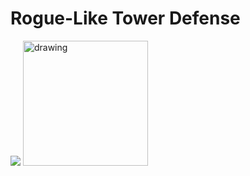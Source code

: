 # Rogue-Like Tower Defense

![](/Images/GameplayGif.gif)
<img src="/Images/GameplayGif.gif" alt="drawing" width="200"/>
